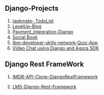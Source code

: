 ## Django-Projects

1. [taskmate- TodoList](https://github.com/anupriya567/taskmate/tree/master) <br />
2. [LevelUp-Blog](https://github.com/anupriya567/LevelUp)<br />
3. [Payment_Integration-Django](https://github.com/anupriya567/Payment_Integration-Django)<br />
4. [Social Book](https://github.com/anupriya567/social_app_django/blob/main/README.md)<br/>
5. [Ibm-developer-skills-network-Quiz-App](https://github.com/anupriya567/ibm-developer-skills-network-Quiz-App)<br />
6. [Video Chat using Django and Agora SDK](https://github.com/anupriya567/video-chat-django/tree/main)<br/>

## Django Rest FrameWork
1. [IMDB-API-Clone-DjangoRestFramework](https://github.com/anupriya567/IMDB-API-Clone-DjangoRestFramework)<br />
                               
2. [LMS-Django-Rest-Framework](https://github.com/anupriya567/LMS-Django-Rest-Framework-)<br />

